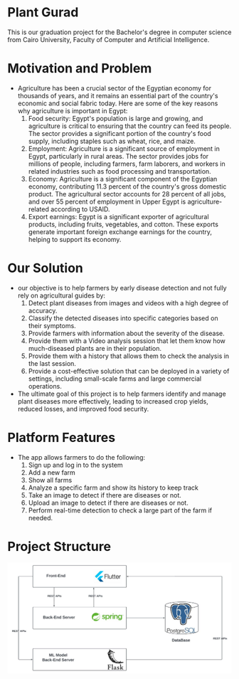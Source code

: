 # Plant Gurad 
  This is our graduation project for the Bachelor's degree in computer science from Cairo University, Faculty of Computer and Artificial Intelligence.

# Motivation and Problem
  - Agriculture has been a crucial sector of the Egyptian economy for thousands of years, and it remains an essential part of the country's economic and social fabric today. Here are some of the key reasons why agriculture is important in Egypt:
       1.	Food security: Egypt's population is large and growing, and agriculture is critical to ensuring that the country can feed its people. The sector provides a significant portion of the country's food supply, including staples such as wheat, rice, and maize.
       2.	Employment: Agriculture is a significant source of employment in Egypt, particularly in rural areas. The sector provides jobs for millions of people, including farmers, farm laborers, and workers in related industries such as food processing and transportation.
       3.	Economy: Agriculture is a significant component of the Egyptian economy, contributing 11.3 percent of the country's gross domestic product. The agricultural sector accounts for 28 percent of all jobs, and over 55 percent of employment in Upper Egypt is agriculture-related according to USAID.
       4.	Export earnings: Egypt is a significant exporter of agricultural products, including fruits, vegetables, and cotton. These exports generate important foreign exchange earnings for the country, helping to support its economy.

# Our Solution
  - our objective is to help farmers by early disease detection and not fully rely on agricultural guides by:
       1. Detect plant diseases from images and videos with a high degree of accuracy.
       2. Classify the detected diseases into specific categories based on their symptoms.
       3. Provide farmers with information about the severity of the disease.
       4. Provide them with a Video analysis session that let them know how much-diseased plants are in their population.
       5. Provide them with a history that allows them to check the analysis in the last session.
       6. Provide a cost-effective solution that can be deployed in a variety of settings, including small-scale farms and large commercial operations.
  - The ultimate goal of this project is to help farmers identify and manage plant diseases more effectively, leading to increased crop yields, reduced losses, and improved food security.
# Platform Features
  - The app allows farmers to do the following:
       1. Sign up and log in to the system
       2. Add a new farm  
       3. Show all farms
       4. Analyze a specific farm and show its history to keep track  
       5. Take an image to detect if there are diseases or not. 
       6. Upload an image to detect if there are diseases or not.
       7. Perform real-time detection to check a large part of the farm if needed.
# Project Structure
  ![Alt Text](Images/ProjectStructure.jpeg)



